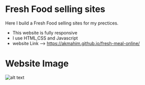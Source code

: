 # Fresh Food selling sites

Here I build a Fresh Food selling sites for my prectices.
- This website is fully responsive
- I use HTML,CSS and Javascript
- website Link --> https://akmahim.github.io/fresh-meal-online/

# Website Image
![alt text](https://github.com/AKmahim/fresh-meal-online/images/ss.png)
